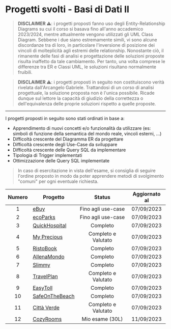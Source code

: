 # Progetti svolti - Basi di Dati II

> __DISCLAIMER ⚠️__: i progetti proposti fanno uso degli Entity-Relationship Diagrams su cui il corso si basava fino all'anno accademico 2023/2024, mentre attualmente vengono utilizzati gli UML Class Diagram. Sebbene i due siano estremamente simili, vi sono alcune discordanze tra di loro, in particolare l'inversione di posizione dei vincoli di molteplicità agli estremi delle relationship. Nonostante ciò, il rimanente delle fasi di analisi e progettazione delle soluzioni proposte risulta inaffetto da tale cambiamento. Per tanto, una volta comprese le differenze tra ER e Classi UML, le soluzioni risultano normalmente fruibili.  

> __DISCLAIMER ⚠️__: i progetti proposti in seguito non costituiscono verità rivelata dall'Arcangelo Gabriele. Trattandosi di un corso di analisi progettuale, la soluzione proposta non è l'unica possibile. Ricade dunque sul lettore la capacità di giudizio della correttezza o dell'equivalenza delle proprie soluzioni rispetto a quelle proposte.
 -------
 
I progetti proposti in seguito sono stati ordinati in base a:
- Apprendimento di nuovi concetti e/o funzionalità da utilizzare (es: simboli di funzione della semantica del mondo reale, vincoli esterni, ...)
- Difficoltà crescente del Diagramma ER da progettare
- Difficoltà crescente degli Use-Case da sviluppare
- Difficoltà crescente delle Query SQL da implementare 
- Tipologia di Trigger implementati
- Ottimizzazione delle Query SQL implementate

> In caso di esercitazione in vista dell'esame, si consiglia di seguire l'ordine proposto in modo da poter apprendere metodi di svolgimento "comuni" per ogni eventuale richiesta.

| Numero | Progetto | Status | Aggiornato al |
| :----: | -------- | :----: | :-----------: |
| 1  | [eBuy](../../../../../raw/main/Bachelor/Secondo%20Anno/Progetti%20BD2/eBuy.pdf) | Fino agli use-case | 07/09/2023 |
| 2  | [ecoParks](../../../../../raw/main/Bachelor/Secondo%20Anno/Progetti%20BD2/ecoParks.pdf) | Fino agli use-case | 07/09/2023 |
| 3  | [QuickHospital](../../../../../raw/main/Bachelor/Secondo%20Anno/Progetti%20BD2/QuickHospital.pdf) | Completo | 07/09/2023 |
| 4  | [My Precious](../../../../../raw/main/Bachelor/Secondo%20Anno/Progetti%20BD2/My%20Precious.pdf) | Completo e Valutato | 07/09/2023 |
| 5  | [RistoBook](../../../../../raw/main/Bachelor/Secondo%20Anno/Progetti%20BD2/RistoBook.pdf) | Completo | 07/09/2023 |
| 6  | [AllenaMondo](../../../../../raw/main/Bachelor/Secondo%20Anno/Progetti%20BD2/AllenaMondo.pdf) | Completo | 07/09/2023 |
| 7  | [Slimmy](../../../../../raw/main/Bachelor/Secondo%20Anno/Progetti%20BD2/Slimmy.pdf) | Completo | 07/09/2023 |
| 8  | [TravelPlan](../../../../../raw/main/Bachelor/Secondo%20Anno/Progetti%20BD2/TravelPlan.pdf) | Completo e Valutato | 07/09/2023 |
| 9  | [EasyToll](../../../../../raw/main/Bachelor/Secondo%20Anno/Progetti%20BD2/EasyToll.pdf) | Completo | 07/09/2023 |
| 10 | [SafeOnTheBeach](../../../../../raw/main/Bachelor/Secondo%20Anno/Progetti%20BD2/SafeOnTheBeach.pdf) | Completo | 07/09/2023 |
| 11 | [Città Verde](../../../../../raw/main/Bachelor/Secondo%20Anno/Progetti%20BD2/Citt%C3%A0%20Verde.pdf) | Completo e Valutato | 07/09/2023 |
| 12 | [CozyRooms](../../../../../raw/main/Bachelor/Secondo%20Anno/Progetti%20BD2/CozyRooms.pdf) | Mio esame (30L) | 11/09/2023 |

